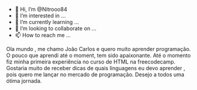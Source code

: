 - 👋 Hi, I’m @Nitrooo84
- 👀 I’m interested in ...
- 🌱 I’m currently learning ...
- 💞️ I’m looking to collaborate on ...
- 📫 How to reach me ...

<!---
Nitrooo84/Nitrooo84 is a ✨ special ✨ repository because its `README.md` (this file) appears on your GitHub profile.x
You can click the Preview link to take a look at your changes.
--->
Ola mundo ,  me chamo João Carlos e quero muito aprender programação. O pouco que aprendi até o moment, tem sido apaixonante.
Até  o  momento fiz minha primeira experiência  no curso de HTML na freecodecamp. Gostaria muito de receber dicas de quais linguagens eu devo aprender , pois quero me lançar no mercado de  programação. 
Desejo a todos uma ótima jornada.

